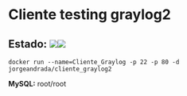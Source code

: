 # Cliente testing graylog2

## Estado: [![](https://images.microbadger.com/badges/version/jorgeandrada/cliente_graylog2.svg)](https://microbadger.com/images/jorgeandrada/cliente_graylog2 "Get your own version badge on microbadger.com")[![](https://images.microbadger.com/badges/image/jorgeandrada/cliente_graylog2.svg)](https://microbadger.com/images/jorgeandrada/cliente_graylog2 "Get your own image badge on microbadger.com")

```
docker run --name=Cliente_Graylog -p 22 -p 80 -d jorgeandrada/cliente_graylog2
```
**MySQL:** root/root
